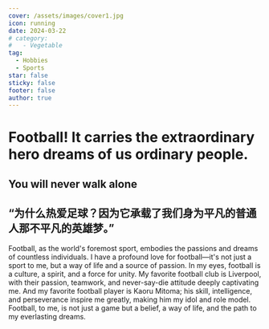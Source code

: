 ```yaml
---
cover: /assets/images/cover1.jpg
icon: running
date: 2024-03-22
# category:
#   - Vegetable
tag:
  - Hobbies
  - Sports
star: false
sticky: false
footer: false
author: true
---
```


<!-- # More Detail -->

# Football! It carries the extraordinary hero dreams of us ordinary people.


<!-- Here is the content. -->
## You will never walk alone
## “为什么热爱足球？因为它承载了我们身为平凡的普通人那不平凡的英雄梦。”
Football, as the world's foremost sport, embodies the passions and dreams of countless individuals. I have a profound love for football—it's not just a sport to me, but a way of life and a source of passion. In my eyes, football is a culture, a spirit, and a force for unity. My favorite football club is Liverpool, with their passion, teamwork, and never-say-die attitude deeply captivating me. And my favorite football player is Kaoru Mitoma; his skill, intelligence, and perseverance inspire me greatly, making him my idol and role model. Football, to me, is not just a game but a belief, a way of life, and the path to my everlasting dreams.